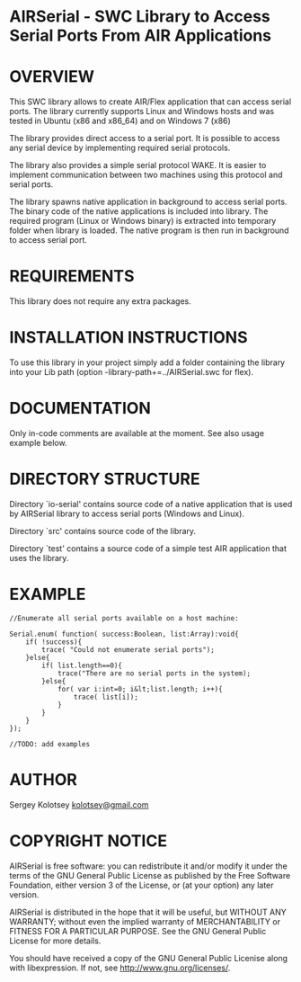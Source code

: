 
AIRSerial - SWC Library to Access Serial Ports From AIR Applications
====================================================================

OVERVIEW
========
  This SWC library allows to create AIR/Flex application that can access serial
  ports. The library currently supports Linux and Windows hosts and was tested
  in Ubuntu (x86 and x86_64) and on Windows 7 (x86)
  
  The library provides direct access to a serial port. It is possible to access
  any serial device by implementing required serial protocols.
  
  The library also provides a simple serial protocol WAKE. It is easier to
  implement communication between two machines using this protocol and serial
  ports.
  
  The library spawns native application in background to access serial ports.
  The binary code of the native applications is included into library. The
  required program (Linux or Windows binary) is extracted into temporary folder
  when library is loaded. The native program is then run in background to access
  serial port.

REQUIREMENTS
============
  This library does not require any extra packages.

INSTALLATION INSTRUCTIONS
=========================
  To use this library in your project simply add a folder containing the library
  into your Lib path (option -library-path+=../AIRSerial.swc for flex).

DOCUMENTATION
=============
  Only in-code comments are available at the moment.
  See also usage example below.
  
DIRECTORY STRUCTURE
===================
  Directory `io-serial' contains source code of a native application that is used
  by AIRSerial library to access serial ports (Windows and Linux).
  
  Directory `src' contains source code of the library.
  
  Directory `test' contains a source code of a simple test AIR application that
  uses the library.

EXAMPLE
=======
    //Enumerate all serial ports available on a host machine:
  
    Serial.enum( function( success:Boolean, list:Array):void{
        if( !success){
            trace( "Could not enumerate serial ports");
        }else{
            if( list.length==0){
                trace("There are no serial ports in the system);
            }else{
                for( var i:int=0; i&lt;list.length; i++){
                    trace( list[i]);
                }
            }
        }
    });
    
    //TODO: add examples

AUTHOR
======
  Sergey Kolotsey kolotsey@gmail.com


COPYRIGHT NOTICE
================
  AIRSerial is free software: you can redistribute it and/or modify
  it under the terms of the GNU General Public License as published by
  the Free Software Foundation, either version 3 of the License, or
  (at your option) any later version.

  AIRSerial is distributed in the hope that it will be useful,
  but WITHOUT ANY WARRANTY; without even the implied warranty of
  MERCHANTABILITY or FITNESS FOR A PARTICULAR PURPOSE.  See the
  GNU General Public License for more details.

  You should have received a copy of the GNU General Public Licenise
  along with libexpression. If not, see <http://www.gnu.org/licenses/>.
